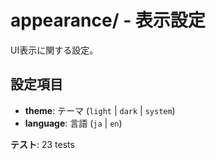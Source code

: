 ﻿# appearance/ - 表示設定

UI表示に関する設定。

## 設定項目

- **theme**: テーマ (`light` | `dark` | `system`)
- **language**: 言語 (`ja` | `en`)

**テスト**: 23 tests
